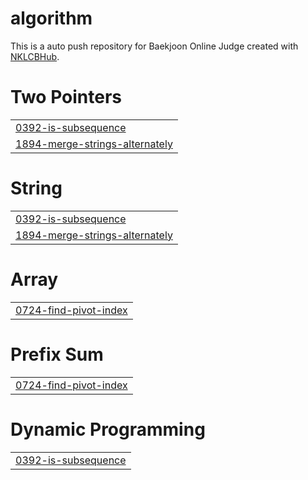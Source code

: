 # algorithm
This is a auto push repository for Baekjoon Online Judge created with [NKLCBHub](https://github.com/Donghyeon0915/NKLCB_Hub).


# Two Pointers
|  |
| ------- |
| [0392-is-subsequence](https://github.com/juheesvt/algorithm/tree/main/0392-is-subsequence) |
| [1894-merge-strings-alternately](https://github.com/juheesvt/algorithm/tree/master/1894-merge-strings-alternately) |
# String
|  |
| ------- |
| [0392-is-subsequence](https://github.com/juheesvt/algorithm/tree/main/0392-is-subsequence) |
| [1894-merge-strings-alternately](https://github.com/juheesvt/algorithm/tree/master/1894-merge-strings-alternately) |
# Array
|  |
| ------- |
| [0724-find-pivot-index](https://github.com/juheesvt/algorithm/tree/master/0724-find-pivot-index) |
# Prefix Sum
|  |
| ------- |
| [0724-find-pivot-index](https://github.com/juheesvt/algorithm/tree/master/0724-find-pivot-index) |
# Dynamic Programming
|  |
| ------- |
| [0392-is-subsequence](https://github.com/juheesvt/algorithm/tree/main/0392-is-subsequence) |